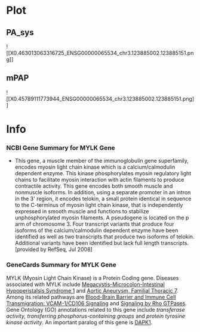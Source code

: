 # Plot
## PA_sys
![[X0.463013063316725_ENSG00000065534_chr3.123885002.123885151.png]]
## mPAP
![[X0.45789111773944_ENSG00000065534_chr3.123885002.123885151.png]]
# Info
### NCBI Gene Summary for MYLK Gene

[](https://www.ncbi.nlm.nih.gov/gene/4638)

- This gene, a muscle member of the immunoglobulin gene superfamily, encodes myosin light chain kinase which is a calcium/calmodulin dependent enzyme. This kinase phosphorylates myosin regulatory light chains to facilitate myosin interaction with actin filaments to produce contractile activity. This gene encodes both smooth muscle and nonmuscle isoforms. In addition, using a separate promoter in an intron in the 3' region, it encodes telokin, a small protein identical in sequence to the C-terminus of myosin light chain kinase, that is independently expressed in smooth muscle and functions to stabilize unphosphorylated myosin filaments. A pseudogene is located on the p arm of chromosome 3. Four transcript variants that produce four isoforms of the calcium/calmodulin dependent enzyme have been identified as well as two transcripts that produce two isoforms of telokin. Additional variants have been identified but lack full length transcripts. [provided by RefSeq, Jul 2008]
    

### GeneCards Summary for MYLK Gene

MYLK (Myosin Light Chain Kinase) is a Protein Coding gene. Diseases associated with MYLK include [Megacystis-Microcolon-Intestinal Hypoperistalsis Syndrome 1](http://www.malacards.org/card/megacystis_microcolon_intestinal_hypoperistalsis_syndrome_1 "See Megacystis-Microcolon-Intestinal Hypoperistalsis Syndrome 1 at MalaCards") and [Aortic Aneurysm, Familial Thoracic 7](http://www.malacards.org/card/aortic_aneurysm_familial_thoracic_7 "See Aortic Aneurysm, Familial Thoracic 7 at MalaCards"). Among its related pathways are [Blood-Brain Barrier and Immune Cell Transmigration: VCAM-1/CD106 Signaling](https://pathcards.genecards.org/card/blood-brain_barrier_and_immune_cell_transmigration_vcam-1cd106_signaling "See Blood-Brain Barrier and Immune Cell Transmigration: VCAM-1/CD106 Signaling at Pathcards") and [Signaling by Rho GTPases](https://pathcards.genecards.org/card/signaling_by_rho_gtpases "See Signaling by Rho GTPases at Pathcards"). Gene Ontology (GO) annotations related to this gene include _transferase activity, transferring phosphorus-containing groups_ and _protein tyrosine kinase activity_. An important paralog of this gene is [DAPK1](https://www.genecards.org/cgi-bin/carddisp.pl?gene=DAPK1).